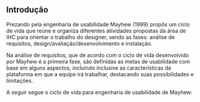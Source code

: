 ## <a>Introdução</a>

Prezando pela engenharia de usabilidade Mayhew (1999) propôs um ciclo de vida que reúne e organiza diferentes atividades propostas da área de IHC para orientar o trabalho do designer, sendo as fases: análise de requisitos, design/avaliação/desenvolvimento e instalação.

Na análise de requisitos, que de acordo com o ciclo de vida desenvolvido por Mayhew é a primeira fase, são definidas as metas de usabilidade com base em alguns aspectos, incluindo inclusive as características da plataforma em que a equipe irá trabalhar, destacando suas possibilidades e limitações.

A seguir segue o ciclo de vida para engenharia de usabilidade de Mayhew: